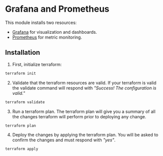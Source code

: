 # Grafana and Prometheus

This module installs two resources:

- [Grafana](https://grafana.com/grafana/) for visualization and dashboards.
- [Prometheus](https://grafana.com/oss/prometheus/) for metric monitoring.

## Installation

1. First, initialize terraform:

```bash
terraform init
```

2. Validate that the terraform resources are valid. If your terraform is valid the validate command will respond with _"Success! The configuration is valid."_

```bash
terraform validate
```

3. Run a terraform plan. The terraform plan will give you a summary of all the changes terraform will perform prior to deploying any change.

```bash
terraform plan
```

4. Deploy the changes by applying the terraform plan. You will be asked to confirm the changes and must respond with _"yes"_.

```bash
terraform apply
```
